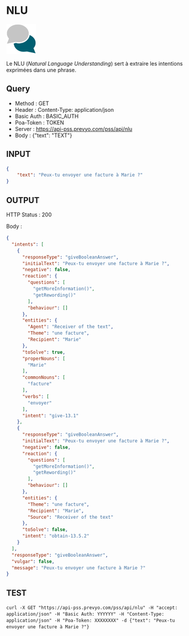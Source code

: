 NLU
==
<img src="../images/ic_pss_nlu.png" alt="drawing" width="80"/>

Le NLU (<i>Natural Language Understanding</i>) sert à extraire les intentions exprimées dans une phrase.

Query
--
* Method : GET
* Header : Content-Type: application/json
* Basic Auth : BASIC_AUTH
* Poa-Token : TOKEN
* Server : https://api-pss.prevyo.com/pss/api/nlu
* Body : {"text": "TEXT"}

INPUT
--

```JSON
{
    "text": "Peux-tu envoyer une facture à Marie ?"
}
```

OUTPUT
--
HTTP Status : 200

Body :

```JSON
{
  "intents": [
    {
      "responseType": "giveBooleanAnswer",
      "initialText": "Peux-tu envoyer une facture à Marie ?",
      "negative": false,
      "reaction": {
        "questions": [
          "getMoreInformation()",
          "getRewording()"
        ],
        "behaviour": []
      },
      "entities": {
        "Agent": "Receiver of the text",
        "Theme": "une facture",
        "Recipient": "Marie"
      },
      "toSolve": true,
      "properNouns": [
        "Marie"
      ],
      "commonNouns": [
        "facture"
      ],
      "verbs": [
        "envoyer"
      ],
      "intent": "give-13.1"
    },
    {
      "responseType": "giveBooleanAnswer",
      "initialText": "Peux-tu envoyer une facture à Marie ?",
      "negative": false,
      "reaction": {
        "questions": [
          "getMoreInformation()",
          "getRewording()"
        ],
        "behaviour": []
      },
      "entities": {
        "Theme": "une facture",
        "Recipient": "Marie",
        "Source": "Receiver of the text"
      },
      "toSolve": false,
      "intent": "obtain-13.5.2"
    }
  ],
  "responseType": "giveBooleanAnswer",
  "vulgar": false,
  "message": "Peux-tu envoyer une facture à Marie ?"
}
```

TEST
--

`curl -X GET "https://api-pss.prevyo.com/pss/api/nlu" -H "accept: application/json" -H "Basic Auth: YYYYYY" -H "Content-Type: application/json" -H "Poa-Token: XXXXXXXX" -d {"text": "Peux-tu envoyer une facture à Marie ?"}` 

